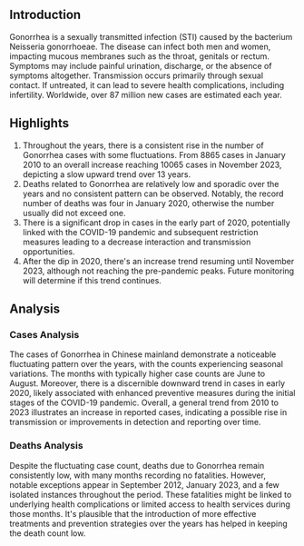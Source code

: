 ## Introduction

Gonorrhea is a sexually transmitted infection (STI) caused by the bacterium Neisseria gonorrhoeae. The disease can infect both men and women, impacting mucous membranes such as the throat, genitals or rectum. Symptoms may include painful urination, discharge, or the absence of symptoms altogether. Transmission occurs primarily through sexual contact. If untreated, it can lead to severe health complications, including infertility. Worldwide, over 87 million new cases are estimated each year.

## Highlights

1. Throughout the years, there is a consistent rise in the number of Gonorrhea cases with some fluctuations. From 8865 cases in January 2010 to an overall increase reaching 10065 cases in November 2023, depicting a slow upward trend over 13 years. <br/>
2. Deaths related to Gonorrhea are relatively low and sporadic over the years and no consistent pattern can be observed. Notably, the record number of deaths was four in January 2020, otherwise the number usually did not exceed one. <br/>
3. There is a significant drop in cases in the early part of 2020, potentially linked with the COVID-19 pandemic and subsequent restriction measures leading to a decrease interaction and transmission opportunities. <br/>
4. After the dip in 2020, there's an increase trend resuming until November 2023, although not reaching the pre-pandemic peaks. Future monitoring will determine if this trend continues. <br/>

## Analysis

### Cases Analysis

The cases of Gonorrhea in Chinese mainland demonstrate a noticeable fluctuating pattern over the years, with the counts experiencing seasonal variations. The months with typically higher case counts are June to August. Moreover, there is a discernible downward trend in cases in early 2020, likely associated with enhanced preventive measures during the initial stages of the COVID-19 pandemic. Overall, a general trend from 2010 to 2023 illustrates an increase in reported cases, indicating a possible rise in transmission or improvements in detection and reporting over time.

### Deaths Analysis

Despite the fluctuating case count, deaths due to Gonorrhea remain consistently low, with many months recording no fatalities. However, notable exceptions appear in September 2012, January 2023, and a few isolated instances throughout the period. These fatalities might be linked to underlying health complications or limited access to health services during those months. It's plausible that the introduction of more effective treatments and prevention strategies over the years has helped in keeping the death count low.
